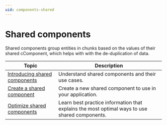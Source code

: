 ```yaml
---
uid: components-shared
---
```


# Shared components

Shared components group entities in chunks based on the values of their shared cComponent, which helps with with the de-duplication of data.

| **Topic**                                                    | **Description**                                              |
| ------------------------------------------------------------ | ------------------------------------------------------------ |
| [Introducing shared components](components-shared-introducing.md) | Understand shared components and their use cases.            |
| [Create a shared component](components-shared-create.md) | Create a new shared component to use in your application.    |
| [Optimize shared components](components-shared-optimize.md) | Learn best practice information that explains the most optimal ways to use shared components. |